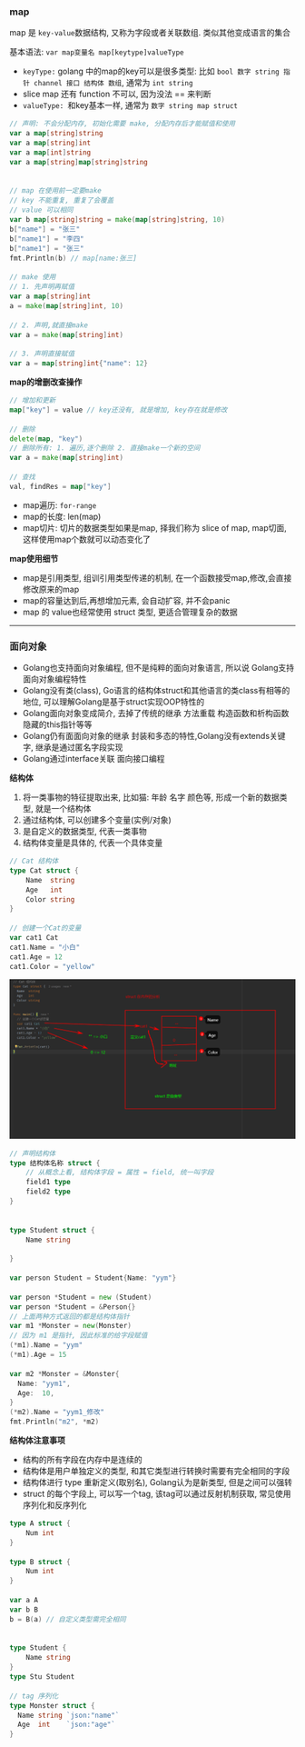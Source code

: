 ### map

map 是 `key-value`数据结构, 又称为字段或者关联数组. 类似其他变成语言的集合

基本语法: `var map变量名 map[keytype]valueType`

- `keyType:` golang 中的map的key可以是很多类型: 比如 `bool 数字 string 指针 channel 接口 结构体 数组`, 通常为 `int string`
- slice map 还有 function 不可以, 因为没法 == 来判断
- `valueType: `和key基本一样, 通常为 `数字 string map struct`

```go
// 声明: 不会分配内存, 初始化需要 make, 分配内存后才能赋值和使用
var a map[string]string
var a map[string]int
var a map[int]string
var a map[string]map[string]string


// map 在使用前一定要make
// key 不能重复, 重复了会覆盖
// value 可以相同
var b map[string]string = make(map[string]string, 10)
b["name"] = "张三"
b["name1"] = "李四"
b["name1"] = "张三"
fmt.Println(b) // map[name:张三]

// make 使用
// 1. 先声明再赋值
var a map[string]int
a = make(map[string]int, 10)

// 2. 声明,就直接make
var a = make(map[string]int)

// 3. 声明直接赋值
var a = map[string]int{"name": 12}
```

**map的增删改查操作**

```go
// 增加和更新
map["key"] = value // key还没有, 就是增加, key存在就是修改

// 删除
delete(map, "key")
// 删除所有: 1. 遍历,逐个删除 2. 直接make一个新的空间
var a = make(map[string]int)

// 查找
val, findRes = map["key"]
```

- map遍历: `for-range`
- map的长度: len(map)
- map切片: 切片的数据类型如果是map, 择我们称为 slice of map, map切面, 这样使用map个数就可以动态变化了

**map使用细节**

- map是引用类型, 组训引用类型传递的机制, 在一个函数接受map,修改,会直接修改原来的map
- map的容量达到后,再想增加元素, 会自动扩容, 并不会panic
- map 的 value也经常使用 struct 类型, 更适合管理复杂的数据


---

### 面向对象

- Golang也支持面向对象编程, 但不是纯粹的面向对象语言, 所以说 Golang支持面向对象编程特性
- Golang没有类(class), Go语言的结构体struct和其他语言的类class有相等的地位, 可以理解Golang是基于struct实现OOP特性的
- Golang面向对象变成简介, 去掉了传统的继承 方法重载 构造函数和析构函数 隐藏的this指针等等
- Golang仍有面面向对象的继承 封装和多态的特性,Golang没有extends关键字, 继承是通过匿名字段实现
- Golang通过interface关联 面向接口编程

**结构体**

1. 将一类事物的特征提取出来, 比如猫: 年龄 名字 颜色等, 形成一个新的数据类型, 就是一个结构体
2. 通过结构体, 可以创建多个变量(实例/对象)
3. 是自定义的数据类型, 代表一类事物
4. 结构体变量是具体的, 代表一个具体变量

```go
// Cat 结构体
type Cat struct {
	Name  string
	Age   int
	Color string
}

// 创建一个Cat的变量
var cat1 Cat
cat1.Name = "小白"
cat1.Age = 12
cat1.Color = "yellow"
```

![](../struct内存分析.png)

```go
// 声明结构体
type 结构体名称 struct {
	// 从概念上看, 结构体字段 = 属性 = field, 统一叫字段
	field1 type
	field2 type
}


type Student struct {
    Name string
		
}

var person Student = Student{Name: "yym"}

var person *Student = new (Student)
var person *Student = &Person{}
// 上面两种方式返回的都是结构体指针
var m1 *Monster = new(Monster)
// 因为 m1 是指针, 因此标准的给字段赋值
(*m1).Name = "yym"
(*m1).Age = 15

var m2 *Monster = &Monster{
  Name: "yym1",
  Age:  10,
}
(*m2).Name = "yym1_修改"
fmt.Println("m2", *m2)
```

**结构体注意事项**

- 结构的所有字段在内存中是连续的
- 结构体是用户单独定义的类型, 和其它类型进行转换时需要有完全相同的字段
- 结构体进行 type 重新定义(取别名), Golang认为是新类型, 但是之间可以强转
- struct 的每个字段上, 可以写一个tag, 该tag可以通过反射机制获取, 常见使用序列化和反序列化



```go
type A struct {
	Num int
}

type B struct {
    Num int
}

var a A
var b B
b = B(a) // 自定义类型需完全相同


type Student {
	Name string
}
type Stu Student

// tag 序列化
type Monster struct {
  Name string `json:"name"`
  Age  int    `json:"age"`
}
```
 
